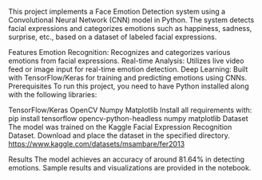 This project implements a Face Emotion Detection system using a Convolutional Neural Network (CNN) model in Python. The system detects facial expressions and categorizes emotions such as happiness, sadness, surprise, etc., based on a dataset of labeled facial expressions.

Features
Emotion Recognition: Recognizes and categorizes various emotions from facial expressions.
Real-time Analysis: Utilizes live video feed or image input for real-time emotion detection.
Deep Learning: Built with TensorFlow/Keras for training and predicting emotions using CNNs.
Prerequisites
To run this project, you need to have Python installed along with the following libraries:

TensorFlow/Keras
OpenCV
Numpy
Matplotlib
Install all requirements with:
pip install tensorflow opencv-python-headless numpy matplotlib
Dataset
The model was trained on the Kaggle Facial Expression Recognition Dataset. Download and place the dataset in the specified directory.
https://www.kaggle.com/datasets/msambare/fer2013

Results
The model achieves an accuracy of around 81.64% in detecting emotions. Sample results and visualizations are provided in the notebook.
